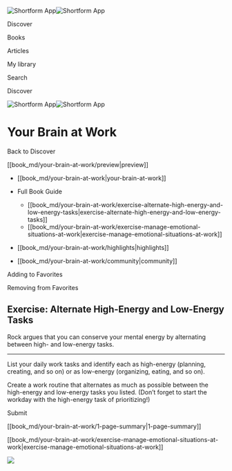 ![Shortform App](/img/logo.36a2399e.svg)![Shortform App](/img/logo-dark.70c1b072.svg)

Discover

Books

Articles

My library

Search

Discover

![Shortform App](/img/logo.36a2399e.svg)![Shortform App](/img/logo-dark.70c1b072.svg)

# Your Brain at Work

Back to Discover

[[book_md/your-brain-at-work/preview|preview]]

  * [[book_md/your-brain-at-work|your-brain-at-work]]
  * Full Book Guide

    * [[book_md/your-brain-at-work/exercise-alternate-high-energy-and-low-energy-tasks|exercise-alternate-high-energy-and-low-energy-tasks]]
    * [[book_md/your-brain-at-work/exercise-manage-emotional-situations-at-work|exercise-manage-emotional-situations-at-work]]
  * [[book_md/your-brain-at-work/highlights|highlights]]
  * [[book_md/your-brain-at-work/community|community]]



Adding to Favorites 

Removing from Favorites 

## Exercise: Alternate High-Energy and Low-Energy Tasks

Rock argues that you can conserve your mental energy by alternating between high- and low-energy tasks.

* * *

List your daily work tasks and identify each as high-energy (planning, creating, and so on) or as low-energy (organizing, eating, and so on).

Create a work routine that alternates as much as possible between the high-energy and low-energy tasks you listed. (Don’t forget to start the workday with the high-energy task of prioritizing!)

Submit 

[[book_md/your-brain-at-work/1-page-summary|1-page-summary]]

[[book_md/your-brain-at-work/exercise-manage-emotional-situations-at-work|exercise-manage-emotional-situations-at-work]]

![](https://bat.bing.com/action/0?ti=56018282&Ver=2&mid=b6d4b27f-d080-49fc-9aff-bb154414b6d4&sid=72e6e650642c11eeb2dd2161d176fe8d&vid=72e70890642c11eeb72d79fe7b6df2c6&vids=0&msclkid=N&pi=0&lg=en-US&sw=800&sh=600&sc=24&nwd=1&tl=Shortform%20%7C%20Book&p=https%3A%2F%2Fwww.shortform.com%2Fapp%2Fbook%2Fyour-brain-at-work%2Fexercise-alternate-high-energy-and-low-energy-tasks&r=&lt=1414&evt=pageLoad&sv=1&rn=826677)
